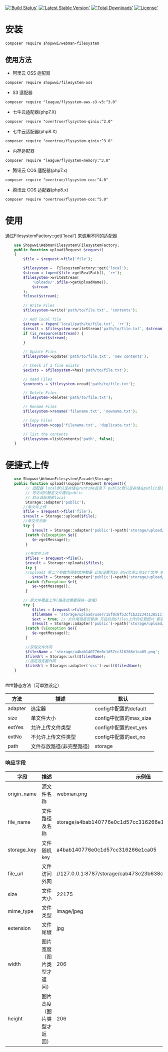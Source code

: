 [!['Build Status'](https://travis-ci.org/shopwwi/webman-filesystem.svg?branch=main)](https://github.com/shopwwi/webman-filesystem) [!['Latest Stable Version'](https://poser.pugx.org/shopwwi/webman-filesystem/v/stable.svg)](https://packagist.org/packages/shopwwi/webman-filesystem) [!['Total Downloads'](https://poser.pugx.org/shopwwi/webman-filesystem/d/total.svg)](https://packagist.org/packages/shopwwi/webman-filesystem) [!['License'](https://poser.pugx.org/shopwwi/webman-filesystem/license.svg)](https://packagist.org/packages/shopwwi/webman-filesystem)

# 安装

```
composer require shopwwi/webman-filesystem
```
## 使用方法

- 阿里云 OSS 适配器

```
composer require shopwwi/filesystem-oss
```

- S3 适配器

```
composer require "league/flysystem-aws-s3-v3:^3.0"
```
- 七牛云适配器(php7.X)

```
composer require "overtrue/flysystem-qiniu:^2.0"
```
- 七牛云适配器(php8.X)

```
composer require "overtrue/flysystem-qiniu:^3.0"
```
- 内存适配器

```
composer require "league/flysystem-memory:^3.0"
```
- 腾讯云 COS 适配器(php7.x)

```
composer require "overtrue/flysystem-cos:^4.0"
```

- 腾讯云 COS 适配器(php8.x)

```
composer require "overtrue/flysystem-cos:^5.0"
```
# 使用
通过FilesystemFactory::get('local') 来调用不同的适配器

```php
    use Shopwwi\WebmanFilesystem\FilesystemFactory;
    public function upload(Request $request)
    {
        $file = $request->file('file');

        $filesystem =  FilesystemFactory::get('local');
        $stream = fopen($file->getRealPath(), 'r+');
        $filesystem->writeStream(
            'uploads/'.$file->getUploadName(),
            $stream
        );
        fclose($stream);
        
        // Write Files
        $filesystem->write('path/to/file.txt', 'contents');

        // Add local file
        $stream = fopen('local/path/to/file.txt', 'r+');
        $result = $filesystem->writeStream('path/to/file.txt', $stream);
        if (is_resource($stream)) {
            fclose($stream);
        }

        // Update Files
        $filesystem->update('path/to/file.txt', 'new contents');

        // Check if a file exists
        $exists = $filesystem->has('path/to/file.txt');

        // Read Files
        $contents = $filesystem->read('path/to/file.txt');

        // Delete Files
        $filesystem->delete('path/to/file.txt');

        // Rename Files
        $filesystem->rename('filename.txt', 'newname.txt');

        // Copy Files
        $filesystem->copy('filename.txt', 'duplicate.txt');

        // list the contents
        $filesystem->listContents('path', false);
    }
```

# 便捷式上传

```php
    use Shopwwi\WebmanFilesystem\Facade\Storage;
    public function upload(\support\Request $request){
         // 适配器 local默认是存储在runtime目录下 public默认是存储在public目录下
         // 可访问的静态文件建议public
         // 默认适配器是local
         Storage::adapter('public');
        //单文件上传
        $file = $request->file('file');
        $result = Storage::upload($file);
        //单文件判断
        try {
            $result = Storage::adapter('public')->path('storage/upload/user')->size(1024*1024*5)->extYes(['image/jpeg','image/gif'])->extNo(['image/png'])->upload($file);
         }catch (\Exception $e){
            $e->getMessage();
         }
         
         //多文件上传
         $files = $request->file();
         $result = Storage::uploads($files);
         try {
         //uploads 第二个参数为限制文件数量 比如设置为10 则只允许上传10个文件 第三个参数为允许上传总大小 则本列表中文件总大小不得超过设定
            $result = Storage::adapter('public')->path('storage/upload/user')->size(1024*1024*5)->extYes(['image/jpeg','image/gif'])->extNo(['image/png'])->uploads($files,10,1024*1024*100);
         }catch (\Exception $e){
            $e->getMessage();
         }
         
        // 原文件覆盖上传(路径也需要保持一致哦)
        try {
            $files = $request->file();
            $fileName = 'storage/upload/user/15f0c8f53cf1b23234313851c7a30020.png'; // 文件名中如此带了路径 则下面的path无效
            $ext = true; // 文件尾缀是否替换 开启后则$files上传的任意图片 都会转换为$fileName尾缀（示例: .png），默认false
            $result = Storage::adapter('public')->path('storage/upload/user')->size(1024*1024*5)->extYes(['image/jpeg','image/gif'])->extNo(['image/png'])->upload($file,$fileName,$ext);
         }catch (\Exception $e){
            $e->getMessage();
         }
         
         //获取文件外网
         $filesName = 'storage/a4bab140776e0c1d57cc316266e1ca05.png';
         $fileUrl = Storage::url($filesName);
         //指定选定器外网
         $fileUrl = Storage::adapter('oss')->url($filesName);
    }
    
```

###静态方法（可单独设定）

| 方法      | 描述            | 默认                 |
|---------|---------------|--------------------|
| adapter | 选定器           | config中配置的default  | 
| size    | 单文件大小         | config中配置的max_size |
| extYes  | 允许上传文件类型      | config中配置的ext_yes  |
| extNo   | 不允许上传文件类型     | config中配置的ext_no   |
| path    | 文件存放路径(非完整路径) | storage            |

### 响应字段

| 字段          | 	描述           | 	示例值                                                          |
|-------------|---------------|---------------------------------------------------------------|
| origin_name | 源文件名称         | webman.png                                                    |
| file_name   | 文件路径及名称       | storage/a4bab140776e0c1d57cc316266e1ca05.png                  |
| storage_key | 文件随机key       | a4bab140776e0c1d57cc316266e1ca05                              |
| file_url    | 文件访问外网        | //127.0.0.1:8787/storage/cab473e23b638c2ad2ad58115e28251c.png |
| size        | 文件大小          | 22175                                                         |
| mime_type   | 文件类型          | image/jpeg                                                    |
| extension   | 文件尾缀          | jpg                                                           |
| width       | 图片宽度（图片类型才返回） | 206                                                           |
| height      | 图片高度（图片类型才返回）        | 206                                                           |
